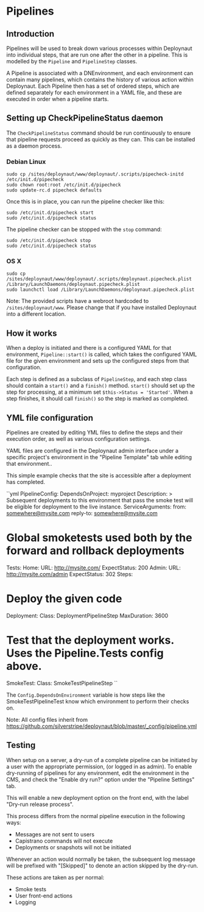 # Pipelines

## Introduction

Pipelines will be used to break down various processes within Deploynaut into individual steps, that are run one after
the other in a pipeline. This is modelled by the `Pipeline` and `PipelineStep` classes.

A Pipeline is associated with a DNEnvironment, and each environment can contain many pipelines, which contains the
history of various action within Deploynaut. Each Pipeline then has a set of ordered steps, which are defined
separately for each environment in a YAML file, and these are executed in order when a pipeline starts.

## Setting up CheckPipelineStatus daemon

The `CheckPipelineStatus` command should be run continuously to ensure that pipeline requests proceed as quickly as they
can. This can be installed as a daemon process.

### Debian Linux

	sudo cp /sites/deploynaut/www/deploynaut/.scripts/pipecheck-initd /etc/init.d/pipecheck
	sudo chown root:root /etc/init.d/pipecheck
	sudo update-rc.d pipecheck defaults

Once this is in place, you can run the pipeline checker like this:

	sudo /etc/init.d/pipecheck start
	sudo /etc/init.d/pipecheck status

The pipeline checker can be stopped with the `stop` command:

	sudo /etc/init.d/pipecheck stop
	sudo /etc/init.d/pipecheck status

### OS X

	sudo cp /sites/deploynaut/www/deploynaut/.scripts/deploynaut.pipecheck.plist /Library/LaunchDaemons/deploynaut.pipecheck.plist
	sudo launchctl load /Library/LaunchDaemons/deploynaut.pipecheck.plist

Note: The provided scripts have a webroot hardcoded to `/sites/deploynaut/www`. Please change that if you have
installed Deploynaut into a different location.

## How it works

When a deploy is initiated and there is a configured YAML for that environment, `Pipeline::start()` is called, which
takes the configured YAML file for the given environment and sets up the configured steps from that configuration.

Each step is defined as a subclass of `PipelineStep`, and each step class should contain a `start()` and a `finish()`
method. `start()` should set up the step for processing, at a minimum set `$this->Status = 'Started'`. When a step
finishes, it should call `finish()` so the step is marked as completed.

## YML file configuration

Pipelines are created by editing YML files to define the steps and their execution order, as well as various
configuration settings.

YAML files are configured in the Deploynaut admin interface under a specific project's environment in the
"Pipeline Template" tab while editing that environment..

This simple example checks that the site is accessible after a deployment has completed.

``yml
PipelineConfig:
  DependsOnProject: myproject
  Description: >
    Subsequent deployments to this environment that pass the smoke test will be eligible
    for deployment to the live instance.
  ServiceArguments:
    from: somewhere@mysite.com
    reply-to: somewhere@mysite.com
  # Global smoketests used both by the forward and rollback deployments
  Tests:
    Home:
      URL: http://mysite.com/
      ExpectStatus: 200
    Admin:
      URL: http://mysite.com/admin
      ExpectStatus: 302
Steps:
  # Deploy the given code
  Deployment:
    Class: DeploymentPipelineStep
    MaxDuration: 3600
  # Test that the deployment works. Uses the Pipeline.Tests config above.
  SmokeTest:
    Class: SmokeTestPipelineStep
``

The `Config.DependsOnEnvironment` variable is how steps like the SmokeTestPipelineTest know which environment to perform
their checks on.

Note: All config files inherit from https://github.com/silverstripe/deploynaut/blob/master/_config/pipeline.yml

## Testing

When setup on a server, a dry-run of a complete pipeline can be initiated by a user with the appropriate permission,
(or logged in as admin). To enable dry-running of pipelines for any environment, edit the environment in the CMS,
and check the "Enable dry run?" option under the "Pipeline Settings" tab.

This will enable a new deployment option on the front end, with the label "Dry-run release process".

This process differs from the normal pipeline execution in the following ways:

* Messages are not sent to users
* Capistrano commands will not execute
* Deployments or snapshots will not be initiated

Whenever an action would normally be taken, the subsequent log message will be prefixed with "[Skipped]" to denote
an action skipped by the dry-run.

These actions are taken as per normal:

* Smoke tests
* User front-end actions
* Logging
